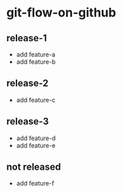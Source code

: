 # git-flow-on-github

## release-1

- add feature-a
- add feature-b

## release-2

- add feature-c

## release-3

- add feature-d
- add feature-e

## not released

- add feature-f
